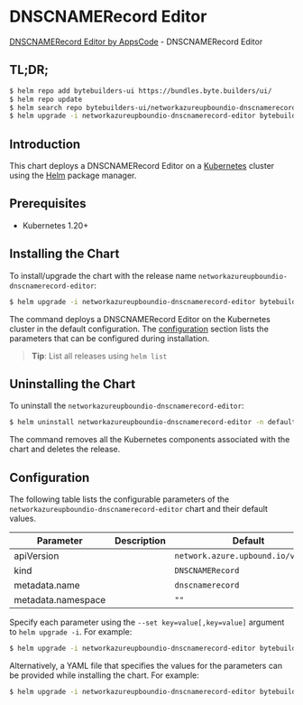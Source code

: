 # DNSCNAMERecord Editor

[DNSCNAMERecord Editor by AppsCode](https://byte.builders) - DNSCNAMERecord Editor

## TL;DR;

```bash
$ helm repo add bytebuilders-ui https://bundles.byte.builders/ui/
$ helm repo update
$ helm search repo bytebuilders-ui/networkazureupboundio-dnscnamerecord-editor --version=v0.4.18
$ helm upgrade -i networkazureupboundio-dnscnamerecord-editor bytebuilders-ui/networkazureupboundio-dnscnamerecord-editor -n default --create-namespace --version=v0.4.18
```

## Introduction

This chart deploys a DNSCNAMERecord Editor on a [Kubernetes](http://kubernetes.io) cluster using the [Helm](https://helm.sh) package manager.

## Prerequisites

- Kubernetes 1.20+

## Installing the Chart

To install/upgrade the chart with the release name `networkazureupboundio-dnscnamerecord-editor`:

```bash
$ helm upgrade -i networkazureupboundio-dnscnamerecord-editor bytebuilders-ui/networkazureupboundio-dnscnamerecord-editor -n default --create-namespace --version=v0.4.18
```

The command deploys a DNSCNAMERecord Editor on the Kubernetes cluster in the default configuration. The [configuration](#configuration) section lists the parameters that can be configured during installation.

> **Tip**: List all releases using `helm list`

## Uninstalling the Chart

To uninstall the `networkazureupboundio-dnscnamerecord-editor`:

```bash
$ helm uninstall networkazureupboundio-dnscnamerecord-editor -n default
```

The command removes all the Kubernetes components associated with the chart and deletes the release.

## Configuration

The following table lists the configurable parameters of the `networkazureupboundio-dnscnamerecord-editor` chart and their default values.

|     Parameter      | Description |                    Default                    |
|--------------------|-------------|-----------------------------------------------|
| apiVersion         |             | <code>network.azure.upbound.io/v1beta1</code> |
| kind               |             | <code>DNSCNAMERecord</code>                   |
| metadata.name      |             | <code>dnscnamerecord</code>                   |
| metadata.namespace |             | <code>""</code>                               |


Specify each parameter using the `--set key=value[,key=value]` argument to `helm upgrade -i`. For example:

```bash
$ helm upgrade -i networkazureupboundio-dnscnamerecord-editor bytebuilders-ui/networkazureupboundio-dnscnamerecord-editor -n default --create-namespace --version=v0.4.18 --set apiVersion=network.azure.upbound.io/v1beta1
```

Alternatively, a YAML file that specifies the values for the parameters can be provided while
installing the chart. For example:

```bash
$ helm upgrade -i networkazureupboundio-dnscnamerecord-editor bytebuilders-ui/networkazureupboundio-dnscnamerecord-editor -n default --create-namespace --version=v0.4.18 --values values.yaml
```
